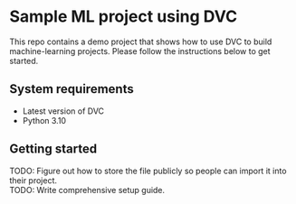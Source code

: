 # Sample ML project using DVC

This repo contains a demo project that shows how to use DVC to build machine-learning projects.
Please follow the instructions below to get started.

## System requirements 

- Latest version of DVC
- Python 3.10

## Getting started

TODO: Figure out how to store the file publicly so people can import it into their project.  
TODO: Write comprehensive setup guide.
